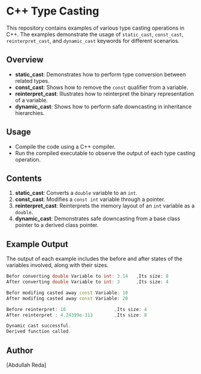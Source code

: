 # C++ Type Casting

This repository contains examples of various type casting operations in C++. The examples demonstrate the usage of `static_cast`, `const_cast`, `reinterpret_cast`, and `dynamic_cast` keywords for different scenarios.

## Overview

- **static_cast**: Demonstrates how to perform type conversion between related types.
- **const_cast**: Shows how to remove the `const` qualifier from a variable.
- **reinterpret_cast**: Illustrates how to reinterpret the binary representation of a variable.
- **dynamic_cast**: Shows how to perform safe downcasting in inheritance hierarchies.

## Usage

- Compile the code using a C++ compiler.
- Run the compiled executable to observe the output of each type casting operation.

## Contents

1. **static_cast**: Converts a `double` variable to an `int`.
2. **const_cast**: Modifies a `const int` variable through a pointer.
3. **reinterpret_cast**: Reinterprets the memory layout of an `int` variable as a `double`.
4. **dynamic_cast**: Demonstrates safe downcasting from a base class pointer to a derived class pointer.

## Example Output

The output of each example includes the before and after states of the variables involved, along with their sizes.

```cpp
Befor converting double Variable to int: 3.14   ,Its size: 8
After converting double Variable to int: 3      ,Its size: 4

Befor modifing casted away const Variable: 10
After modifing casted away const Variable: 20

Before reinterpret: 10                  ,Its size: 4        
After reinterpret : 4.24399e-313        ,Its size: 8        

Dynamic cast successful.
Derived function called.

```

## Author

[Abdullah Reda]